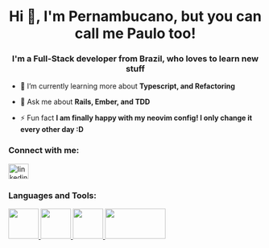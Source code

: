 <h1 align="center">Hi 👋, I'm Pernambucano, but you can call me Paulo too!</h1>
<h3 align="center">I'm a Full-Stack developer from Brazil, who loves to learn new stuff</h3>

- 🌱 I’m currently learning more about **Typescript, and Refactoring**

- 💬 Ask me about **Rails, Ember, and TDD** 

- ⚡ Fun fact **I am finally happy with my neovim config! I only change it every other day :D**

<p align="left">
<h3 align="left">Connect with me:</h3>
<a href="https://linkedin.com/in/jphmf" target="blank"><img align="center" src="https://cdn.jsdelivr.net/npm/simple-icons@3.0.1/icons/linkedin.svg" alt="linkedin username" height="30" width="40" /></a>
</p>

<h3 align="left">Languages and Tools:</h3>
<p align="left">
<a href="https://rubyonrails.org/" target="_blank"> <img src="https://cdn.jsdelivr.net/gh/devicons/devicon/icons/rails/rails-plain-wordmark.svg" width=60 height=60 /> </a> 
<a href="https://www.typescriptlang.org/" target="_blank"> <img src="https://cdn.jsdelivr.net/gh/devicons/devicon/icons/typescript/typescript-original.svg" width=60 height=60/> </a>
<a href="https://emberjs.com/" target="_blank"> <img src="https://cdn.jsdelivr.net/gh/devicons/devicon/icons/ember/ember-original-wordmark.svg" width=60 height=60/> </a>
<a href="https://neovim.io/doc/user/" target="_blank"> <img src="https://github.com/neovim/neovim.github.io/blob/master/logos/neovim-logo.svg" width=120 height=60/> </a>
</p>
